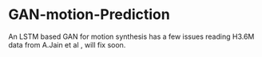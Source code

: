 # GAN-motion-Prediction
An LSTM based GAN for motion synthesis
 has a few issues reading H3.6M data from A.Jain et al , will fix soon. 
 
